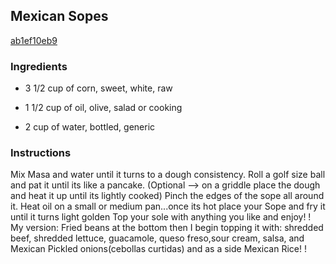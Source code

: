 ## Mexican Sopes

[ab1ef10eb9](https://cookpad.com/us/recipes/345679-mexican-sopes)

### Ingredients

 - 3 1/2 cup of corn, sweet, white, raw

 - 1 1/2 cup of oil, olive, salad or cooking

 - 2 cup of water, bottled, generic

### Instructions

Mix Masa and water until it turns to a dough consistency. Roll a golf size ball and pat it until its like a pancake. (Optional --> on a griddle place the dough and heat it up until its lightly cooked) Pinch the edges of the sope all around it. Heat oil on a small or medium pan...once its hot place your Sope and fry it until it turns light golden Top your sole with anything you like and enjoy! ! My version: Fried beans at the bottom then I begin topping it with: shredded beef, shredded lettuce, guacamole, queso freso,sour cream, salsa, and Mexican Pickled onions(cebollas curtidas) and as a side Mexican Rice! !